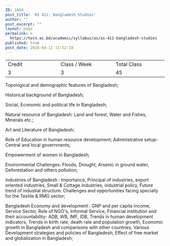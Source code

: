 ```yaml
---
ID: 1069
post_title: 'AS 411: Bangladesh Studies'
author: ""
post_excerpt: ""
layout: page
permalink: >
  https://tecn.ac.bd/academic/syllabus/as/as-411-bangladesh-studies
published: true
post_date: 2018-04-11 11:52:18
---
```

<table width="626">
<tbody>
<tr>
<td width="206">Credit</td>
<td width="218">Class / Week</td>
<td width="202">Total Class</td>
</tr>
<tr>
<td width="206">3</td>
<td width="218">3</td>
<td width="202">45</td>
</tr>
</tbody>
</table>
Topological and demographic features of Bangladesh;

Historical background of Bangladesh;

Social, Economic and political life in Bangladesh;

Natural resource of Bangladesh: Land and forest, Water and Fishes, Minerals etc.;

Art and Literature of Bangladesh;

Role of Education in human resource development; Administrative setup- Central and local governments;

Empowerment of women in Bangladesh;

Environmental Challenges: Floods, Drought, Arsenic in ground water, Deforestation and others pollution;

Industries of Bangladesh : Importance, Principal of industries, export oriented industries, Small &amp; Cottage industries, industrial policy, Future trend of industial structure. Challenges and opportunities facing specially for the Textile &amp; RMG sector;

Bangladesh Economy and development : GNP and per capita income, Service Sector, Role of NGO's, Informal Service, Financial institution and their accountability- ADB, WB, IMF, IDB, Trends in human development indicators, Trends in birth rate, death rate and population growth, Economic growth in Bangladesh and comparisons with other countries, Various Development strategies and policies of Bangladesh; Effect of free market and globalization in Bangladesh;